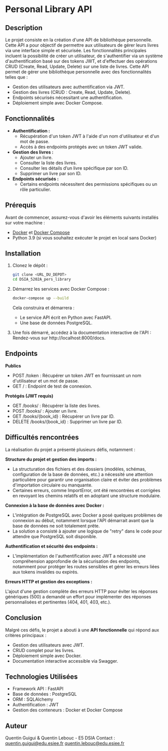 # Personal Library API

## Description

Le projet consiste en la création d'une API de bibliothèque personnelle. Cette API a pour objectif de permettre aux utilisateurs de gérer leurs livres via une interface simple et sécurisée. Les fonctionnalités principales incluent la possibilité de créer un utilisateur, de s'authentifier via un système d'authentification basé sur des tokens JWT, et d'effectuer des opérations CRUD (Create, Read, Update, Delete) sur une liste de livres.
Cette API permet de gérer une bibliothèque personnelle avec des fonctionnalités telles que :
- Gestion des utilisateurs avec authentification via JWT.
- Gestion des livres (CRUD : Create, Read, Update, Delete).
- Endpoints sécurisés nécessitant une authentification.
- Déploiement simple avec Docker Compose.

## Fonctionnalités
- **Authentification :**
  - Récupération d'un token JWT à l'aide d'un nom d'utilisateur et d'un mot de passe.
  - Accès à des endpoints protégés avec un token JWT valide.
- **Gestion des livres :**
  - Ajouter un livre.
  - Consulter la liste des livres.
  - Consulter les détails d’un livre spécifique par son ID.
  - Supprimer un livre par son ID.
- **Endpoints sécurisés :**
  - Certains endpoints nécessitent des permissions spécifiques ou un rôle particulier.
    
## Prérequis

Avant de commencer, assurez-vous d'avoir les éléments suivants installés sur votre machine :

- [Docker](https://www.docker.com/get-started) et [Docker Compose](https://docs.docker.com/compose/install/)
- Python 3.9 (si vous souhaitez exécuter le projet en local sans Docker)

## Installation

1. Clonez le dépôt :
   ```bash
   git clone <URL_DU_DEPOT>
   cd DSIA_5202A_pers_library

2. Démarrez les services avec Docker Compose :
   ```bash
   docker-compose up --build
   ``` 

   Cela construira et démarrera :
      - Le service API écrit en Python avec FastAPI.
      - Une base de données PostgreSQL.

3. Une fois démarré, accédez à la documentation interactive de l'API :
    Rendez-vous sur http://localhost:8000/docs.

## Endpoints
**Publics**
- POST /token : Récupérer un token JWT en fournissant un nom d'utilisateur et un mot de passe.
- GET / : Endpoint de test de connexion.

**Protégés (JWT requis)**
- GET /books/ : Récupérer la liste des livres.
- POST /books/ : Ajouter un livre.
- GET /books/{book_id} : Récupérer un livre par ID.
- DELETE /books/{book_id} : Supprimer un livre par ID.

## Difficultés rencontrées
La réalisation du projet a présenté plusieurs défis, notamment :

**Structure du projet et gestion des imports :**

- La structuration des fichiers et des dossiers (modèles, schémas, configuration de la base de données, etc.) a nécessité une attention particulière pour garantir une organisation claire et éviter des problèmes d'importation circulaire ou manquante.
- Certaines erreurs, comme ImportError, ont été rencontrées et corrigées en revoyant les chemins relatifs et en adoptant une structure modulaire.

**Connexion à la base de données avec Docker :**

- L'intégration de PostgreSQL avec Docker a posé quelques problèmes de connexion au début, notamment lorsque l'API démarrait avant que la base de données ne soit totalement prête.
- La solution a consisté à ajouter une logique de "retry" dans le code pour attendre que PostgreSQL soit disponible.

**Authentification et sécurité des endpoints :**

- L'implémentation de l'authentification avec JWT a nécessité une compréhension approfondie de la sécurisation des endpoints, notamment pour protéger les routes sensibles et gérer les erreurs liées aux tokens invalides ou expirés.

**Erreurs HTTP et gestion des exceptions :**

L'ajout d'une gestion complète des erreurs HTTP pour éviter les réponses génériques (500) a demandé un effort pour implémenter des réponses personnalisées et pertinentes (404, 401, 403, etc.).

## Conclusion
Malgré ces défis, le projet a abouti à une **API fonctionnelle** qui répond aux critères principaux :

- Gestion des utilisateurs avec JWT.
- CRUD complet pour les livres.
- Déploiement simple avec Docker.
- Documentation interactive accessible via Swagger.

## Technologies Utilisées
- Framework API : FastAPI
- Base de données : PostgreSQL
- ORM : SQLAlchemy
- Authentification : JWT
- Gestion des conteneurs : Docker et Docker Compose

## Auteur
Quentin Guigui & Quentin Lebouc - E5 DSIA                    Contact : quentin.guigui@edu.esiee.fr
          quentin.lebouc@edu.esiee.fr
